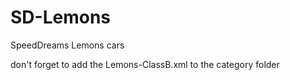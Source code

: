 # SD-Lemons
SpeedDreams Lemons cars

don't forget to add the Lemons-ClassB.xml to the category folder
